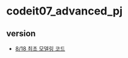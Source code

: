 # codeit07_advanced_pj

## version
* [8/18 최초 모델링 코드](https://github.com/bettertospeak/codeit07_advanced_pj/blob/main/pj_team1/advanced_pj_modeling.ipynb)
